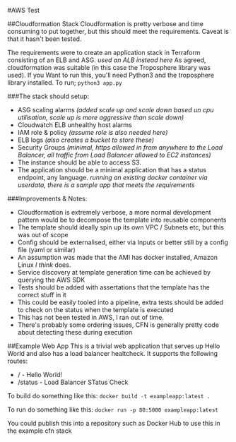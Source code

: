 #AWS Test

##Cloudformation Stack
Cloudformation is pretty verbose and time consuming to put together, but this should meet the requirements. Caveat is that it hasn't been tested.

The requirements were to create an application stack in Terraform consisting of an ELB and ASG. _used an ALB instead here_ As agreed, cloudformation was suitable (in this case the Troposphere library was used). If you Want to run this, you'll need Python3 and the troposphere library installed. To run; `python3 app.py`

###The stack should setup:
* ASG scaling alarms _(added scale up and scale down based un cpu utilisation, scale up is more aggressive than scale down)_
* Cloudwatch ELB unhealthy host alarms
* IAM role & policy _(assume role is also needed here)_
* ELB logs _(also creates a bucket to store these)_
* Security Groups _(minimal, https allowed in from anywhere to the Load Balancer, all traffic from Load Balancer allowed to EC2 instances)_
* The instance should be able to access S3. 
* The application should be a minimal application that has a status endpoint, any language. _running an existing docker container via userdata, there is a sample app that meets the requirements_

###Improvements & Notes:
* Cloudformation is extremely verbose, a more normal development pattern would be to decompose the template into reusable components
* The template should ideally spin up its own VPC / Subnets etc, but this was out of scope
* Config should be externalised, either via Inputs or better still by a config file (yaml or similar)
* An assumption was made that the AMI has docker installed, Amazon Linux _I think_ does.
* Service discovery at template generation time can be achieved by querying the AWS SDK
* Tests should be added with assertations that the template has the correct stuff in it
* This could be easily tooled into a pipeline, extra tests should be added to check on the status when the template is executed
* This has not been tested in AWS, I ran out of time.
* There's probably some ordering issues, CFN is generally pretty code about detecting these during execution

##Example Web App
This is a trivial web application that serves up Hello World and also has a load balancer healtcheck.
It supports the following routes:
* / - Hello World!
* /status - Load Balancer STatus Check

To build do something like this:
`docker build -t exampleapp:latest .`

To run do something like this:
`docker run -p 80:5000 exampleapp:latest`

You could publish this into a repository such as Docker Hub to use this in the example cfn stack